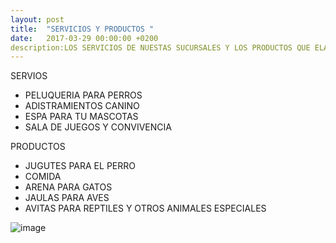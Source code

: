```yaml
---
layout: post
title:  "SERVICIOS Y PRODUCTOS "
date:   2017-03-29 00:00:00 +0200
description:LOS SERVICIOS DE NUESTAS SUCURSALES Y LOS PRODUCTOS QUE ELABORAMOS .
---
```


SERVIOS 
  * PELUQUERIA PARA PERROS
  * ADISTRAMIENTOS CANINO 
  * ESPA PARA TU MASCOTAS 
  * SALA DE JUEGOS Y CONVIVENCIA 
  
PRODUCTOS 
  * JUGUTES PARA EL PERRO
  * COMIDA 
  * ARENA PARA GATOS 
  * JAULAS PARA AVES 
  * AVITAS PARA REPTILES Y OTROS ANIMALES ESPECIALES

![image](https://user-images.githubusercontent.com/100168748/164958579-46e17a4e-7025-4872-a38b-f7f50f4b3bdd.png)
